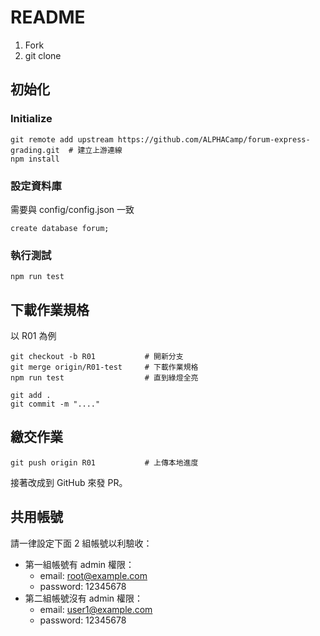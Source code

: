 # README

1. Fork
2. git clone

## 初始化
### Initialize
```
git remote add upstream https://github.com/ALPHACamp/forum-express-grading.git  # 建立上游連線
npm install
```

### 設定資料庫
需要與 config/config.json 一致

```
create database forum;
```

### 執行測試
```
npm run test
```

## 下載作業規格
以 R01 為例

```
git checkout -b R01           # 開新分支
git merge origin/R01-test     # 下載作業規格
npm run test                  # 直到綠燈全亮

git add .
git commit -m "...."
```

## 繳交作業

```
git push origin R01           # 上傳本地進度
```

接著改成到 GitHub 來發 PR。

## 共用帳號
請一律設定下面 2 組帳號以利驗收：
* 第一組帳號有 admin 權限：
  * email: root@example.com
  * password: 12345678
* 第二組帳號沒有 admin 權限：
  * email: user1@example.com
  * password: 12345678